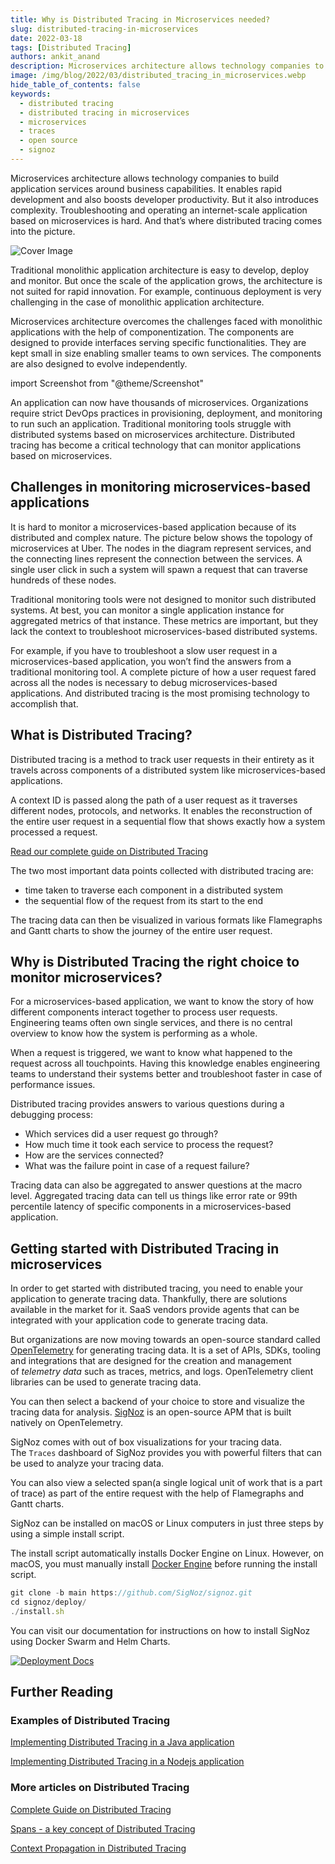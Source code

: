 ```yaml
---
title: Why is Distributed Tracing in Microservices needed?
slug: distributed-tracing-in-microservices
date: 2022-03-18
tags: [Distributed Tracing]
authors: ankit_anand
description: Microservices architecture allows technology companies to build application services around business capabilities. It enables rapid development and also boosts developer productivity. But it also introduces complexity. Distributed tracing is the...
image: /img/blog/2022/03/distributed_tracing_in_microservices.webp
hide_table_of_contents: false
keywords:
  - distributed tracing
  - distributed tracing in microservices
  - microservices
  - traces
  - open source
  - signoz
---
```

<head>
  <link rel="canonical" href="https://signoz.io/blog/distributed-tracing-in-microservices/"/>
</head>

Microservices architecture allows technology companies to build application services around business capabilities. It enables rapid development and also boosts developer productivity. But it also introduces complexity. Troubleshooting and operating an internet-scale application based on microservices is hard. And that’s where distributed tracing comes into the picture.

<!--truncate-->

![Cover Image](/img/blog/2022/03/distributed_tracing_in_microservices.webp)

Traditional monolithic application architecture is easy to develop, deploy and monitor. But once the scale of the application grows, the architecture is not suited for rapid innovation. For example, continuous deployment is very challenging in the case of monolithic application architecture.

Microservices architecture overcomes the challenges faced with monolithic applications with the help of componentization. The components are designed to provide interfaces serving specific functionalities. They are kept small in size enabling smaller teams to own services. The components are also designed to evolve independently.

import Screenshot from "@theme/Screenshot"

<Screenshot
    alt="Microservices architecture"
    height={500}
    src="/img/blog/2022/03/ds_microservices_architecture.webp"
    title="A fictional microservices-based e-commerce website (Source: microservices.io)"
    width={700}
/>

An application can now have thousands of microservices. Organizations require strict DevOps practices in provisioning, deployment, and monitoring to run such an application. Traditional monitoring tools struggle with distributed systems based on microservices architecture. Distributed tracing has become a critical technology that can monitor applications based on microservices.

## Challenges in monitoring microservices-based applications

It is hard to monitor a microservices-based application because of its distributed and complex nature. The picture below shows the topology of microservices at Uber. The nodes in the diagram represent services, and the connecting lines represent the connection between the services. A single user click in such a system will spawn a request that can traverse hundreds of these nodes.

<Screenshot
    alt="Microservices topology map for Uber"
    height={500}
    src="/img/blog/2022/03/uber_microservice.webp"
    title="Service topology map of Uber showing hundreds of microservices (Source: Uber Engineering)"
    width={700}
/>

Traditional monitoring tools were not designed to monitor such distributed systems. At best, you can monitor a single application instance for aggregated metrics of that instance. These metrics are important, but they lack the context to troubleshoot microservices-based distributed systems.

For example, if you have to troubleshoot a slow user request in a microservices-based application, you won’t find the answers from a traditional monitoring tool. A complete picture of how a user request fared across all the nodes is necessary to debug microservices-based applications. And distributed tracing is the most promising technology to accomplish that.

## What is Distributed Tracing?

Distributed tracing is a method to track user requests in their entirety as it travels across components of a distributed system like microservices-based applications.

A context ID is passed along the path of a user request as it traverses different nodes, protocols, and networks. It enables the reconstruction of the entire user request in a sequential flow that shows exactly how a system processed a request.

[Read our complete guide on Distributed Tracing](http://signoz.io/distributed-tracing/)

The two most important data points collected with distributed tracing are:

- time taken to traverse each component in a distributed system
- the sequential flow of the request from its start to the end

The tracing data can then be visualized in various formats like Flamegraphs and Gantt charts to show the journey of the entire user request.

<Screenshot
    alt="Flamegraphs and Gantt charts"
    height={500}
    src="/img/blog/2022/03/flamegraphs_gantt_charts_dt.webp"
    title="Tracing data visualized as Flamegraph and Gantt chart. (Source: SigNoz dashboard)"
    width={700}
/>

## Why is Distributed Tracing the right choice to monitor microservices?

For a microservices-based application, we want to know the story of how different components interact together to process user requests. Engineering teams often own single services, and there is no central overview to know how the system is performing as a whole.

When a request is triggered, we want to know what happened to the request across all touchpoints. Having this knowledge enables engineering teams to understand their systems better and troubleshoot faster in case of performance issues.

Distributed tracing provides answers to various questions during a debugging process:

- Which services did a user request go through?
- How much time it took each service to process the request?
- How are the services connected?
- What was the failure point in case of a request failure?

Tracing data can also be aggregated to answer questions at the macro level. Aggregated tracing data can tell us things like error rate or 99th percentile latency of specific components in a microservices-based application.

## Getting started with Distributed Tracing in microservices

In order to get started with distributed tracing, you need to enable your application to generate tracing data. Thankfully, there are solutions available in the market for it. SaaS vendors provide agents that can be integrated with your application code to generate tracing data.

But organizations are now moving towards an open-source standard called <a href = "https://opentelemetry.io/" rel="noopener noreferrer nofollow" target="_blank" >OpenTelemetry</a> for generating tracing data. It is a set of APIs, SDKs, tooling and integrations that are designed for the creation and management of *telemetry data* such as traces, metrics, and logs. OpenTelemetry client libraries can be used to generate tracing data.

You can then select a backend of your choice to store and visualize the tracing data for analysis. [SigNoz](https://signoz.io/) is an open-source APM that is built natively on OpenTelemetry.

SigNoz comes with out of box visualizations for your tracing data. The `Traces` dashboard of SigNoz provides you with powerful filters that can be used to analyze your tracing data.

<Screenshot
    alt="Traces tab of SigNoz"
    height={500}
    src="/img/blog/2022/03/dt_traces_tab.webp"
    title="The Traces tab of SigNoz provides powerful filters like service name, status, HTTP status code, operation, etc. to analyze your traces data quickly"
    width={700}
/>

You can also view a selected span(a single logical unit of work that is a part of trace) as part of the entire request with the help of Flamegraphs and Gantt charts.

<Screenshot
    alt="Flamegraphs and Gantt charts in trace detail page of SigNoz"
    height={500}
    src="/img/blog/2022/03/dt_trace_details_tab.webp"
    title="Flamegraphs and Gantt Charts visualizing the journey of a user request from a single trace data (SigNoz Dashboard)"
    width={700}
/>

SigNoz can be installed on macOS or Linux computers in just three steps by using a simple install script.

The install script automatically installs Docker Engine on Linux. However, on macOS, you must manually install <a href = "https://docs.docker.com/engine/install/" rel="noopener noreferrer nofollow" target="_blank" >Docker Engine</a> before running the install script.

```jsx
git clone -b main https://github.com/SigNoz/signoz.git
cd signoz/deploy/
./install.sh
```

You can visit our documentation for instructions on how to install SigNoz using Docker Swarm and Helm Charts.

[![Deployment Docs](/img/blog/common/deploy_docker_documentation.webp)](https://signoz.io/docs/install/docker/?utm_source=blog&utm_medium=distributed_tracing_in_microservices)

## Further Reading

### **Examples of Distributed Tracing**

[Implementing Distributed Tracing in a Java application](https://signoz.io/blog/distributed-tracing-java/)

[Implementing Distributed Tracing in a Nodejs application](https://signoz.io/blog/distributed-tracing-nodejs/)

### More articles on Distributed Tracing

[Complete Guide on Distributed Tracing](https://signoz.io/distributed-tracing/)

[Spans - a key concept of Distributed Tracing](https://signoz.io/blog/distributed-tracing-span/)

[Context Propagation in Distributed Tracing](https://signoz.io/blog/context-propagation-in-distributed-tracing/)
